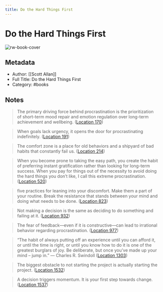 ```yaml
---
title: Do the Hard Things First
---
```

# Do the Hard Things First

![rw-book-cover](https://m.media-amazon.com/images/I/71gEJ8ItXlS._SY160.jpg)

## Metadata
- Author: [[Scott Allan]]
- Full Title: Do the Hard Things First
- Category: #books

## Notes
> The primary driving force behind procrastination is the prioritization of short-term mood repair and emotion regulation over long-term achievement and wellbeing. ([Location 170](https://readwise.io/to_kindle?action=open&asin=B096TYDZYT&location=170))

> When goals lack urgency, it opens the door for procrastinating indefinitely. ([Location 191](https://readwise.io/to_kindle?action=open&asin=B096TYDZYT&location=191))

> The comfort zone is a place for old behaviors and a shipyard of bad habits that constantly fail us. ([Location 214](https://readwise.io/to_kindle?action=open&asin=B096TYDZYT&location=214))

> When you become prone to taking the easy path, you create the habit of preferring instant gratification rather than looking for long-term success. When you pay for things out of the necessity to avoid doing the hard things you don’t like, I call this extreme procrastination. ([Location 520](https://readwise.io/to_kindle?action=open&asin=B096TYDZYT&location=520))

> five practices for leaning into your discomfort. Make them a part of your routine. Break the resistance that stands between your mind and doing what needs to be done. ([Location 823](https://readwise.io/to_kindle?action=open&asin=B096TYDZYT&location=823))

> Not making a decision is the same as deciding to do something and failing at it. ([Location 932](https://readwise.io/to_kindle?action=open&asin=B096TYDZYT&location=932))

> The fear of feedback—even if it is constructive—can lead to irrational behavior regarding procrastination. ([Location 977](https://readwise.io/to_kindle?action=open&asin=B096TYDZYT&location=977))

> “The habit of always putting off an experience until you can afford it, or until the time is right, or until you know how to do it is one of the greatest burglars of joy. Be deliberate, but once you’ve made up your mind – jump in.” — Charles R. Swindoll ([Location 1303](https://readwise.io/to_kindle?action=open&asin=B096TYDZYT&location=1303))

> The biggest obstacle to not starting the project is actually starting the project. ([Location 1532](https://readwise.io/to_kindle?action=open&asin=B096TYDZYT&location=1532))

> A decision triggers momentum. It is your first step towards change. ([Location 1537](https://readwise.io/to_kindle?action=open&asin=B096TYDZYT&location=1537))

